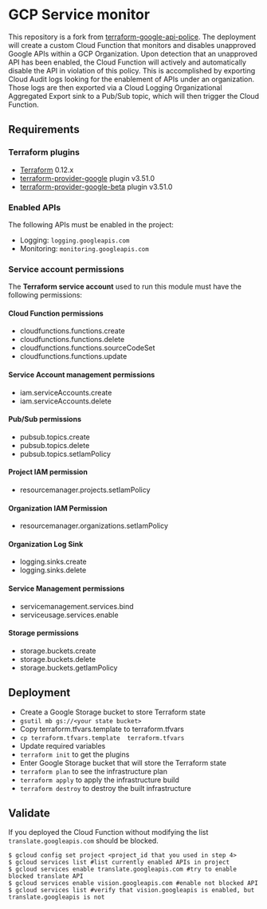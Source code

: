 # GCP Service monitor

This repository is a fork from [terraform-google-api-police](https://github.com/terraform-google-modules/terraform-google-api-police). The deployment will create a custom Cloud Function that monitors and disables unapproved Google APIs within a GCP Organization. Upon detection that an unapproved API has been enabled, the Cloud Function will actively and automatically disable the API in violation of this policy. This is accomplished by exporting Cloud Audit logs looking for the enablement of APIs under an organization. Those logs are then exported via a Cloud Logging Organizational Aggregated Export sink to a Pub/Sub topic, which will then trigger the Cloud Function. 

## Requirements

### Terraform plugins
- [Terraform](https://www.terraform.io/downloads.html) 0.12.x
- [terraform-provider-google](https://github.com/terraform-providers/terraform-provider-google) plugin v3.51.0
- [terraform-provider-google-beta](https://github.com/terraform-providers/terraform-provider-google-beta) plugin v3.51.0

### Enabled APIs
The following APIs must be enabled in the project:
- Logging: `logging.googleapis.com`
- Monitoring: `monitoring.googleapis.com`

### Service account permissions
The **Terraform service account** used to run this module must have the following permissions:

#### Cloud Function permissions
* cloudfunctions.functions.create
* cloudfunctions.functions.delete
* cloudfunctions.functions.sourceCodeSet
* cloudfunctions.functions.update

#### Service Account management permissions
* iam.serviceAccounts.create
* iam.serviceAccounts.delete

#### Pub/Sub permissions
* pubsub.topics.create
* pubsub.topics.delete
* pubsub.topics.setIamPolicy

#### Project IAM permission
* resourcemanager.projects.setIamPolicy

#### Organization IAM Permission
* resourcemanager.organizations.setIamPolicy

#### Organization Log Sink
* logging.sinks.create
* logging.sinks.delete

#### Service Management permissions
* servicemanagement.services.bind
* serviceusage.services.enable

#### Storage permissions
* storage.buckets.create
* storage.buckets.delete
* storage.buckets.getIamPolicy


## Deployment
-  Create a Google Storage bucket to store Terraform state 
-  `gsutil mb gs://<your state bucket>`
-  Copy terraform.tfvars.template to terraform.tfvars 
-  `cp terraform.tfvars.template  terraform.tfvars`
-  Update required variables  
- `terraform init` to get the plugins
-  Enter Google Storage bucket that will store the Terraform state
- `terraform plan` to see the infrastructure plan
- `terraform apply` to apply the infrastructure build
- `terraform destroy` to destroy the built infrastructure

## Validate

If you deployed the Cloud Function without modifying the list `translate.googleapis.com` should be blocked. 
```shell
$ gcloud config set project <project_id that you used in step 4>
$ gcloud services list #list currently enabled APIs in project
$ gcloud services enable translate.googleapis.com #try to enable blocked translate API
$ gcloud services enable vision.googleapis.com #enable not blocked API
$ gcloud services list #verify that vision.googleapis is enabled, but translate.googleapis is not
```


